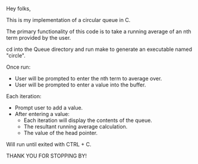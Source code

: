 Hey folks,

This is my implementation of a circular queue in C. 


The primary functionality of this code 
is to take a running 
average of an nth term provided by the user.


cd into the Queue directory and run make to generate an executable named "circle".

Once run: 
  - User will be prompted to enter the nth term to average over.
  - User will be prompted to enter a value into the buffer.
  
  
Each iteration:
  - Prompt user to add a value.
  - After entering a value:
      - Each iteration will display the contents of the queue.
      - The resultant running average calculation.
      - The value of the head pointer.
    
Will run until exited with CTRL + C.

THANK YOU FOR STOPPING BY!

